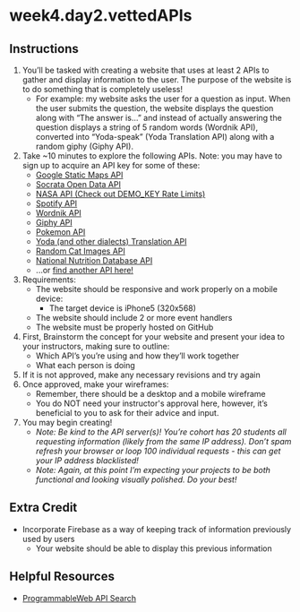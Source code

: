 # week4.day2.vettedAPIs

## Instructions
1. You’ll be tasked with creating a website that uses at least 2 APIs to gather and display information to the user. The purpose of the website is to do something that is completely useless!
   - For example: my website asks the user for a question as input. When the user submits the question, the website displays the question along with “The answer is…” and instead of actually answering the question displays a string of 5 random words (Wordnik API), converted into “Yoda-speak” (Yoda Translation API) along with a random giphy (Giphy API).
2. Take ~10 minutes to explore the following APIs. Note: you may have to sign up to acquire an API key for some of these:
   - [Google Static Maps API](https://developers.google.com/maps/documentation/maps-static/intro)
   - [Socrata Open Data API](https://dev.socrata.com/)
   - [NASA API (Check out DEMO_KEY Rate Limits)](https://api.nasa.gov/api.html)
   - [Spotify API](https://developer.spotify.com/documentation/web-api/)
   - [Wordnik API](https://developer.wordnik.com/)
   - [Giphy API](https://developers.giphy.com/docs/)
   - [Pokemon API](https://pokeapi.co/)
   - [Yoda (and other dialects) Translation API](http://funtranslations.com/api#yoda)
   - [Random Cat Images API](http://thecatapi.com/)
   - [National Nutrition Database API](https://ndb.nal.usda.gov/ndb/api/doc)
   - ...or [find another API here!](https://www.programmableweb.com/apis/directory)
3. Requirements:
   - The website should be responsive and work properly on a mobile device:
     - The target device is iPhone5 (320x568)
   - The website should include 2 or more event handlers
   - The website must be properly hosted on GitHub
4. First, Brainstorm the concept for your website and present your idea to your instructors, making sure to outline:
   - Which API’s you’re using and how they’ll work together
   - What each person is doing
5. If it is not approved, make any necessary revisions and try again
6. Once approved, make your wireframes:
   - Remember, there should be a desktop and a mobile wireframe
   - You do NOT need your instructor's approval here, however, it’s beneficial to you to ask for their advice and input.
7. You may begin creating!
   - *Note: Be kind to the API server(s)! You’re cohort has 20 students all requesting information (likely from the same IP address). Don’t spam refresh your browser or loop 100 individual requests - this can get your IP address blacklisted!*
   - *Note: Again, at this point I’m expecting your projects to be both functional and looking visually polished. Do your best!*

## Extra Credit
- Incorporate Firebase as a way of keeping track of information previously used by users
   - Your website should be able to display this previous information

## Helpful Resources
- [ProgrammableWeb API Search](https://www.programmableweb.com/apis/directory)
